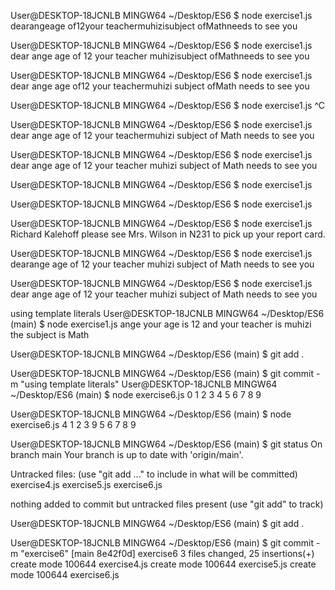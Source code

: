 User@DESKTOP-18JCNLB MINGW64 ~/Desktop/ES6
$ node exercise1.js
dearangeage of12your teachermuhizisubject ofMathneeds to see you

User@DESKTOP-18JCNLB MINGW64 ~/Desktop/ES6
$ node exercise1.js
dear ange age of 12 your teacher muhizisubject ofMathneeds to see you

User@DESKTOP-18JCNLB MINGW64 ~/Desktop/ES6
$ node exercise1.js
dear ange age of12 your teachermuhizi subject ofMath needs to see you

User@DESKTOP-18JCNLB MINGW64 ~/Desktop/ES6
$ node exercise1.js ^C

User@DESKTOP-18JCNLB MINGW64 ~/Desktop/ES6
$ node exercise1.js
dear ange age of 12 your teachermuhizi subject of Math needs to see you

User@DESKTOP-18JCNLB MINGW64 ~/Desktop/ES6
$ node exercise1.js
dear ange age of 12 your teacher muhizi subject of Math needs to see you

User@DESKTOP-18JCNLB MINGW64 ~/Desktop/ES6
$ node exercise1.js

User@DESKTOP-18JCNLB MINGW64 ~/Desktop/ES6
$ node exercise1.js

User@DESKTOP-18JCNLB MINGW64 ~/Desktop/ES6
$ node exercise1.js
Richard Kalehoff please see Mrs. Wilson in N231 to pick up your report card.

User@DESKTOP-18JCNLB MINGW64 ~/Desktop/ES6
$ node exercise1.js
dearange age of 12 your teacher muhizi subject of Math needs to see you

User@DESKTOP-18JCNLB MINGW64 ~/Desktop/ES6
$ node exercise1.js
dear ange age of 12 your teacher muhizi subject of Math needs to see you

using template literals
User@DESKTOP-18JCNLB MINGW64 ~/Desktop/ES6 (main)
$ node exercise1.js
ange your age is 12 and your teacher is muhizi the subject is Math

User@DESKTOP-18JCNLB MINGW64 ~/Desktop/ES6 (main)
$ git add .

User@DESKTOP-18JCNLB MINGW64 ~/Desktop/ES6 (main)
$ git commit -m "using template literals"
User@DESKTOP-18JCNLB MINGW64 ~/Desktop/ES6 (main)
$ node exercise6.js 
0
1
2
3
4
5
6
7
8
9

User@DESKTOP-18JCNLB MINGW64 ~/Desktop/ES6 (main)
$ node exercise6.js 
4
1
2
3
9
5
6
7
8
9

User@DESKTOP-18JCNLB MINGW64 ~/Desktop/ES6 (main)
$ git status
On branch main
Your branch is up to date with 'origin/main'.

Untracked files:
  (use "git add <file>..." to include in what will be committed)
        exercise4.js
        exercise5.js
        exercise6.js

nothing added to commit but untracked files present (use "git add" to track)

User@DESKTOP-18JCNLB MINGW64 ~/Desktop/ES6 (main)
$ git add .

User@DESKTOP-18JCNLB MINGW64 ~/Desktop/ES6 (main)
$ git commit -m "exercise6"
[main 8e42f0d] exercise6
 3 files changed, 25 insertions(+)
 create mode 100644 exercise4.js
 create mode 100644 exercise5.js
 create mode 100644 exercise6.js
